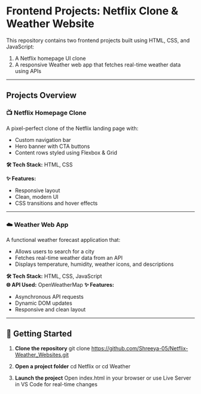# Frontend Projects: Netflix Clone & Weather Website

This repository contains two frontend projects built using HTML, CSS, and JavaScript:

1. A Netflix homepage UI clone
2. A responsive Weather web app that fetches real-time weather data using APIs

---

## Projects Overview

### 📺 Netflix Homepage Clone

A pixel-perfect clone of the Netflix landing page with:
- Custom navigation bar
- Hero banner with CTA buttons
- Content rows styled using Flexbox & Grid

**🛠️ Tech Stack:** HTML, CSS

**✨ Features:**  
- Responsive layout  
- Clean, modern UI  
- CSS transitions and hover effects

---

### ☁️ Weather Web App

A functional weather forecast application that:
- Allows users to search for a city
- Fetches real-time weather data from an API
- Displays temperature, humidity, weather icons, and descriptions

**🛠️ Tech Stack:** HTML, CSS, JavaScript  
**🌐 API Used:** OpenWeatherMap
**✨ Features:**  
- Asynchronous API requests  
- Dynamic DOM updates  
- Responsive and clean layout
  
---

## 🚀 Getting Started

1. **Clone the repository**
git clone https://github.com/Shreeya-05/Netflix-Weather_Websites.git
   
2. **Open a project folder**
cd Netflix
     or
cd Weather

4. **Launch the project**
Open index.html in your browser or use Live Server in VS Code for real-time changes
